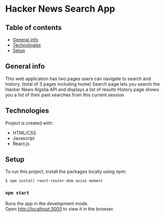 # Hacker News Search App

## Table of contents
* [General info](#general-info)
* [Technologies](#technologies)
* [Setup](#setup)

## General info
This web application has two pages users can navigate to search and history. (total of 3 pages including home)
Search page lets you search the Hacker News Algolia API and displays a list of results 
History page shows you a list of their past searches from this current session

## Technologies
Project is created with:
* HTML/CSS
* Javascript
* React.js
	
## Setup

To run this project, install the packages locally using npm:

```
$ npm install react-router-dom axios moment
```

### `npm start`

Runs the app in the development mode.\
Open [http://localhost:3000](http://localhost:3000) to view it in the browser.

